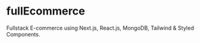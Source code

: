 # fullEcommerce
Fullstack E-commerce using Next.js, React.js, MongoDB, Tailwind &amp; Styled Components.
